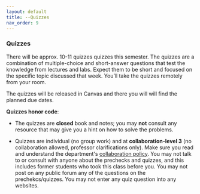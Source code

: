 ```yaml
---
layout: default 
title: --Quizzes
nav_order: 9
---
```



### Quizzes 

There will be approx. 10-11 quizzes quizzes this semester.  The quizzes are a combination of multiple-choice and short-answer questions that test the knowledge from lectures and labs. Expect them to be short and focused on the specific topic discussed that week. You’ll take the quizzes remotely from your room. 

The quizzes will be released in Canvas and there you will will  find the planned due dates. 


__Quizzes honor code__: 
- The quizzes are __closed__ book and notes; you may __not__ consult any resource that may give you a hint on how to solve the problems.  

- Quizzes are individual (no group work) and  at __collaboration-level 3__ (no collaboration allowed, professor clarifications only).  Make sure you read and understand the department's [collaboration policy](https://turing.bowdoin.edu/dept/collab.php). You may not talk to or consult with anyone about the prechecks and quizzes, and this includes former students who took this class before you. You may not post on any public forum any of the questions on the prechekcs/quizzes. You may not enter any quiz question into any websites.  


